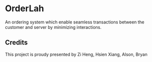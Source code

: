 # OrderLah

An ordering system which enable seamless transactions between the customer and server by minimizing interactions.

## Credits
This project is proudy presented by Zi Heng, Hsien Xiang, Alson, Bryan